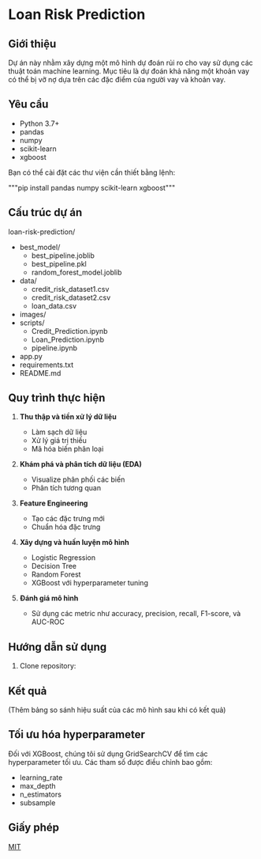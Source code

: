 # Loan Risk Prediction

## Giới thiệu
Dự án này nhằm xây dựng một mô hình dự đoán rủi ro cho vay sử dụng các thuật toán machine learning. Mục tiêu là dự đoán khả năng một khoản vay có thể bị vỡ nợ dựa trên các đặc điểm của người vay và khoản vay.

## Yêu cầu
- Python 3.7+
- pandas
- numpy
- scikit-learn
- xgboost

Bạn có thể cài đặt các thư viện cần thiết bằng lệnh:

"""pip install pandas numpy scikit-learn xgboost"""

## Cấu trúc dự án

loan-risk-prediction/
- best_model/
  - best_pipeline.joblib
  - best_pipeline.pkl
  - random_forest_model.joblib
- data/
  - credit_risk_dataset1.csv
  - credit_risk_dataset2.csv
  - loan_data.csv
- images/
- scripts/
  - Credit_Prediction.ipynb
  - Loan_Prediction.ipynb
  - pipeline.ipynb
- app.py
- requirements.txt
- README.md



## Quy trình thực hiện

1. **Thu thập và tiền xử lý dữ liệu**
   - Làm sạch dữ liệu
   - Xử lý giá trị thiếu
   - Mã hóa biến phân loại

2. **Khám phá và phân tích dữ liệu (EDA)**
   - Visualize phân phối các biến
   - Phân tích tương quan

3. **Feature Engineering**
   - Tạo các đặc trưng mới
   - Chuẩn hóa đặc trưng

4. **Xây dựng và huấn luyện mô hình**
   - Logistic Regression
   - Decision Tree
   - Random Forest
   - XGBoost với hyperparameter tuning

5. **Đánh giá mô hình**
   - Sử dụng các metric như accuracy, precision, recall, F1-score, và AUC-ROC

## Hướng dẫn sử dụng

1. Clone repository:

## Kết quả
(Thêm bảng so sánh hiệu suất của các mô hình sau khi có kết quả)

## Tối ưu hóa hyperparameter
Đối với XGBoost, chúng tôi sử dụng GridSearchCV để tìm các hyperparameter tối ưu. Các tham số được điều chỉnh bao gồm:
- learning_rate
- max_depth
- n_estimators
- subsample


## Giấy phép
[MIT](https://choosealicense.com/licenses/mit/)
